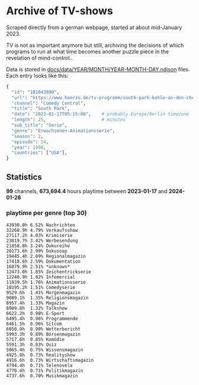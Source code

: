 # Archive of TV-shows

Scraped directly from a german webpage, started at about mid-January 2023.

TV is not as important anymore but still, archiving the decisions of which programs to run at what time
becomes another puzzle piece in the revelation of mind-control.. 

Data is stored in [docs/data/YEAR/MONTH/YEAR-MONTH-DAY.ndjson](docs/data/) files. 
Each entry looks like this:

```python
{
  "id": "181043890", 
  "url": "https://www.hoerzu.de/tv-programm/south-park-kohle-an-den-chefkoch/bid_181043890/", 
  "channel": "Comedy Central", 
  "title": "South Park", 
  "date": "2023-01-17T05:15:00",    # probably Europe/Berlin timezone 
  "length": 25,                     # minutes 
  "sub_title": "Serie", 
  "genre": "Erwachsenen-Animationsserie", 
  "season": 2, 
  "episode": 14, 
  "year": 1998, 
  "countries": ["USA"],
}
```

## Statistics

**99** channels, **673,694.4** hours playtime between **2023-01-17** and **2024-01-28**


### playtime per genre (top 30)

    43930.0h 6.52% Nachrichten
    32268.9h 4.79% Verkaufsshow
    27117.2h 4.03% Krimiserie
    23019.7h 3.42% Werbesendung
    21858.8h 3.24% Dokureihe
    20173.6h 2.99% Dokusoap
    19445.4h 2.89% Regionalmagazin
    17418.6h 2.59% Dokumentation
    16879.9h 2.51% *unknown*
    12473.0h 1.85% Zeichentrickserie
    12240.9h 1.82% Infomercial
    11839.5h 1.76% Animationsserie
    10195.2h 1.51% Comedyserie
    9529.6h  1.41% Morgenmagazin
    9089.1h  1.35% Religionsmagazin
    8957.4h  1.33% Magazin
    8909.8h  1.32% Talkshow
    6622.2h  0.98% E-Sport
    6495.4h  0.96% Programmende
    6461.5h  0.96% Sitcom
    6050.9h  0.90% Wetterbericht
    5993.3h  0.89% Börsenmagazin
    5717.6h  0.85% Komödie
    5591.3h  0.83% Quiz
    5065.4h  0.75% Wissensmagazin
    4925.8h  0.73% Realityshow
    4916.6h  0.73% Wirtschaftsmagazin
    4794.4h  0.71% Telenovela
    4770.4h  0.71% Politikmagazin
    4737.6h  0.70% Musikmagazin
